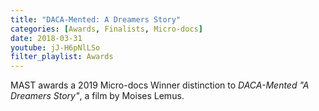 ```yaml
---
title: "DACA-Mented: A Dreamers Story"
categories: [Awards, Finalists, Micro-docs]
date: 2018-03-31
youtube: jJ-H6pNlLSo
filter_playlist: Awards
---
```


MAST awards a 2019 Micro-docs Winner distinction to _DACA-Mented "A Dreamers Story"_, a film by Moises Lemus.